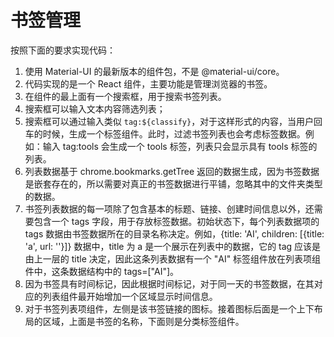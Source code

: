 # 书签管理

按照下面的要求实现代码：

1. 使用 Material-UI 的最新版本的组件包，不是 @material-ui/core。
2. 代码实现的是一个 React 组件，主要功能是管理浏览器的书签。
3. 在组件的最上面有一个搜索框，用于搜索书签列表。
4. 搜索框可以输入文本内容筛选列表；
5. 搜索框可以通过输入类似 `tag:${classify}`，对于这样形式的内容，当用户回车的时候，生成一个标签组件。此时，过滤书签列表也会考虑标签数据。例如：输入 tag:tools 会生成一个 tools 标签，列表只会显示具有 tools 标签的列表。
6. 列表数据基于 chrome.bookmarks.getTree 返回的数据生成，因为书签数据是嵌套存在的，所以需要对真正的书签数据进行平铺，忽略其中的文件夹类型的数据。
7. 书签列表数据的每一项除了包含基本的标题、链接、创建时间信息以外，还需要包含一个 tags 字段，用于存放标签数据。初始状态下，每个列表数据项的 tags 数据由书签数据所在的目录名称决定。例如，{title: 'AI', children: [{title: 'a', url: ''}]} 数据中，title 为 a 是一个展示在列表中的数据，它的 tag 应该是由上一层的 title 决定，因此这条列表数据有一个 "AI" 标签组件放在列表项组件中，这条数据结构中的 tags=["AI"]。
8. 因为书签具有时间标记，因此根据时间标记，对于同一天的书签数据，在其对应的列表组件最开始增加一个区域显示时间信息。
9. 对于书签列表项组件，左侧是该书签链接的图标。接着图标后面是一个上下布局的区域，上面是书签的名称，下面则是分类标签组件。